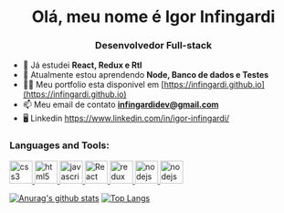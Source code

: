 <h1 align="center">Olá, meu nome é Igor Infingardi</h1>
<h3 align="center">Desenvolvedor Full-stack</h3>

- 🚀 Já estudei **React, Redux e Rtl**
- 🌱 Atualmente estou aprendendo **Node, Banco de dados e Testes**
- 👨‍💻 Meu portfolio esta disponivel em [https://infingardi.github.io](https://infingardi.github.io)
- 📫 Meu email de contato **infingardidev@gmail.com**
- 🖥️ Linkedin https://www.linkedin.com/in/igor-infingardi/

<h3 align="left">Languages and Tools:</h3>
<p>
  <a href="https://www.w3schools.com/css/" target="_blank">
    <img width="40" height="40" src="https://cdn.jsdelivr.net/gh/devicons/devicon/icons/css3/css3-original.svg" alt="css3"/>
  </a>
  <a href="https://developer.mozilla.org/pt-BR/docs/Web/HTML" target="_blank">
    <img width="40" height="40" src="https://cdn.jsdelivr.net/gh/devicons/devicon/icons/html5/html5-original.svg" alt="html5"/>
  </a>
  <a href="https://developer.mozilla.org/en-US/docs/Web/JavaScript" target="_blank">
    <img width="40" height="40" src="https://cdn.jsdelivr.net/gh/devicons/devicon/icons/javascript/javascript-original.svg" alt="javascript"/>
  </a>
  <a href="https://reactjs.org/" target="_blank">
    <img width="40" height="40" src="https://cdn.jsdelivr.net/gh/devicons/devicon/icons/react/react-original.svg" alt="React"/>
  </a>
  <a href="https://redux.js.org" target="_blank">
    <img width="40" height="40" src="https://cdn.jsdelivr.net/gh/devicons/devicon/icons/redux/redux-original.svg" alt="redux"/>
  </a>
  
  <a href="https://nodejs.org/en/" target="_blank">
    <img width="40" height="40" src="https://cdn.jsdelivr.net/gh/devicons/devicon/icons/nodejs/nodejs-original.svg" alt="nodejs"/>
  </a>
  <a href="https://www.mysql.com/" target="_blank">
    <img width="40" height="40" src="https://cdn.jsdelivr.net/gh/devicons/devicon/icons/mysql/mysql-original.svg" alt="nodejs"/>
  </a>
</p>
          
          

[![Anurag's github stats](https://github-readme-stats.vercel.app/api?username=infingardi&show_icons=true&theme=dracula)](https://github.com/anuraghazra/github-readme-stats)
[![Top Langs](https://github-readme-stats.vercel.app/api/top-langs/?username=infingardi&layout=compact&theme=dracula)](https://github.com/anuraghazra/github-readme-stats)


